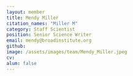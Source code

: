 ```yaml
---
layout: member
title: Mendy Miller
citation_names: "Miller M"
category: Staff Scientist
position: Senior Science Writer
email: mendy@broadinstitute.org
github: 
image: /assets/images/team/Mendy_Miller.jpeg
cv:
alum: false
---
```


